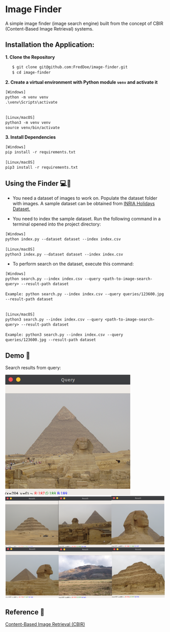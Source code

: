 # Image Finder
A simple image finder (image search engine) built from the concept of CBIR (Content-Based Image Retrieval) systems.


## Installation the Application:
**1. Clone the Repository**

```bash
   $ git clone git@github.com:FredDoe/image-finder.git
   $ cd image-finder
```

**2. Create a virtual environment with Python module `venv` and activate it**

```
[Windows]
python -m venv venv
.\venv\Scripts\activate


[Linux/macOS] 
python3 -m venv venv
source venv/bin/activate
```

**3. Install Dependencies**

```
[Windows]
pip install -r requirements.txt

[Linux/macOS]
pip3 install -r requirements.txt
```

## Using the Finder :computer::mag_right: 
* You need a dataset of images to work on. Populate the dataset folder with images. A sample dataset can be obtained from <a href="http://lear.inrialpes.fr/people/jegou/data.php">INRIA Holidays Dataset.</a>

* You need to index the sample dataset. Run the following command in a terminal opened into the project directory:

```
[Windows]
python index.py --dataset dataset --index index.csv

[Linux/macOS]
python3 index.py --dataset dataset --index index.csv
```

* To perform search on the dataset, execute this command:
```
[Windows]
python search.py --index index.csv --query <path-to-image-search-query> --result-path dataset

Example: python search.py --index index.csv --query queries/123600.jpg --result-path dataset


[Linux/macOS]
python3 search.py --index index.csv --query <path-to-image-search-query> --result-path dataset

Example: python3 search.py --index index.csv --query queries/123600.jpg --result-path dataset
```

## Demo :movie_camera:
   Search results from query:
   
   ![](result/query.png)
   ![](result/results.png)

## Reference :book:
<a href="https://en.wikipedia.org/wiki/Content-based_image_retrieval">Content-Based Image Retrieval (CBIR)</a>
